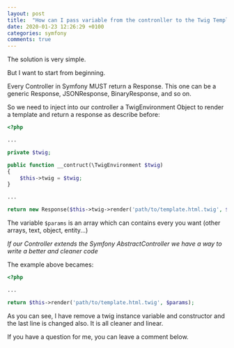 ```yaml
---
layout: post
title:  "How can I pass variable from the contronller to the Twig Template?"
date: 2020-01-23 12:26:29 +0100
categories: symfony
comments: true
---
```

The solution is very simple. 

But I want to start from beginning. 

Every Controller in Symfony MUST return a Response. This one can be a generic Response, JSONResponse, BinaryResponse, and so on.

So we need to inject into our controller a TwigEnvironment Object to render a template and return a response as describe before:

```php
<?php

...

private $twig;

public function __contruct(\TwigEnvironment $twig)
{
    $this->twig = $twig;
} 

...

return new Response($this->twig->render('path/to/template.html.twig', $params);

```

The variable `$params` is an array which can contains every you want (other arrays, text, object, entity...)

*If our Controller extends the Symfony AbstractController we have a way to write a better and cleaner code*

The example above becames:

```php
<?php

...

return $this->render('path/to/template.html.twig', $params);

```

As you can see, I have remove a twig instance variable and constructor and the last line is changed also. It is all cleaner and linear.

If you have a question for me, you can leave a comment below.
